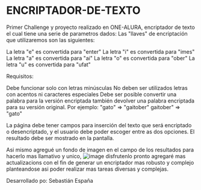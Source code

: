 # ENCRIPTADOR-DE-TEXTO
Primer Challenge y proyecto realizado en ONE-ALURA, encriptador de texto el cual tiene una serie de parametros dados:
Las "llaves" de encriptación que utilizaremos son las siguientes:

La letra "e" es convertida para "enter"
La letra "i" es convertida para "imes"
La letra "a" es convertida para "ai"
La letra "o" es convertida para "ober"
La letra "u" es convertida para "ufat"

Requisitos:

Debe funcionar solo con letras minúsculas
No deben ser utilizados letras con acentos ni caracteres especiales
Debe ser posible convertir una palabra para la versión encriptada también devolver una palabra encriptada para su versión original.
Por ejemplo:
"gato" => "gaitober"
gaitober" => "gato"

La página debe tener campos para
inserción del texto que será encriptado o desencriptado, y el usuario debe poder escoger entre as dos opciones.
El resultado debe ser mostrado en la pantalla.

Asi mismo agregué un fondo de imagen en el campo de los resultados para hacerlo mas llamativo y unico, 
![image](https://github.com/user-attachments/assets/d3acf217-2c95-4c53-a63c-4198ed5e4e7b)
disfrutenlo pronto agregaré mas actualizacions con el fin de generar un encriptador mas robusto y complejo planteandose asi poder realizar mas tareas diversas y complejas.

Desarrollado po: Sebastián España
